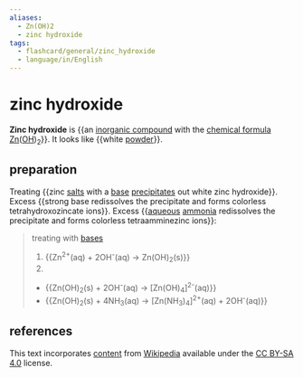 ```yaml
---
aliases:
  - Zn(OH)2
  - zinc hydroxide
tags:
  - flashcard/general/zinc_hydroxide
  - language/in/English
---
```


# zinc hydroxide

__Zinc hydroxide__ is {{an [inorganic compound](inorganic%20compound.md) with the [chemical formula](chemical%20formula.md) [Zn](zinc.md)([OH](hydroxide.md))<sub>2</sub>}}. It looks like {{white [powder](powder.md)}}.

## preparation

Treating {{zinc [salts](salt%20(chemistry).md) with a [base](base%20(chemistry).md) [precipitates](precipitate.md) out white zinc hydroxide}}. Excess {{strong base redissolves the precipitate and forms colorless tetrahydroxozincate ions}}. Excess {{[aqueous](aqueous%20solution.md) [ammonia](ammonia.md) redissolves the precipitate and forms colorless tetraamminezinc ions}}:

> treating with [bases](base%20(chemistry).md)
>
> 1. {{Zn<sup>2+</sup>(aq) + 2OH<sup>-</sup>(aq) → Zn(OH)<sub>2</sub>(s)}}
> 2.
>
> - {{Zn(OH)<sub>2</sub>(s) + 2OH<sup>-</sup>(aq) → \[Zn(OH)<sub>4</sub>\]<sup>2-</sup>(aq)}}
> - {{Zn(OH)<sub>2</sub>(s) + 4NH<sub>3</sub>(aq) → \[Zn(NH<sub>3</sub>)<sub>4</sub>\]<sup>2+</sup>(aq) + 2OH<sup>-</sup>(aq)}}

## references

This text incorporates [content](https://en.wikipedia.org/wiki/zinc_hydroxide) from [Wikipedia](Wikipedia.md) available under the [CC BY-SA 4.0](https://creativecommons.org/licenses/by-sa/4.0/) license.
